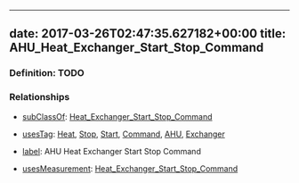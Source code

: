 
---
date: 2017-03-26T02:47:35.627182+00:00
title: AHU_Heat_Exchanger_Start_Stop_Command
---
### Definition: TODO

### Relationships

* [subClassOf](http://www.w3.org/2000/01/rdf-schema#subClassOf): [Heat_Exchanger_Start_Stop_Command](https://brickschema.org/schema/1.0/Brick#Heat_Exchanger_Start_Stop_Command)

* [usesTag](https://brickschema.org/schema/1.0/BrickFrame#usesTag): [Heat](https://brickschema.org/schema/1.0/BrickTag#Heat), [Stop](https://brickschema.org/schema/1.0/BrickTag#Stop), [Start](https://brickschema.org/schema/1.0/BrickTag#Start), [Command](https://brickschema.org/schema/1.0/BrickTag#Command), [AHU](https://brickschema.org/schema/1.0/BrickTag#AHU), [Exchanger](https://brickschema.org/schema/1.0/BrickTag#Exchanger)

* [label](http://www.w3.org/2000/01/rdf-schema#label): AHU Heat Exchanger Start Stop Command

* [usesMeasurement](https://brickschema.org/schema/1.0/BrickFrame#usesMeasurement): [Heat_Exchanger_Start_Stop_Command](https://brickschema.org/schema/1.0/Brick#Heat_Exchanger_Start_Stop_Command)
